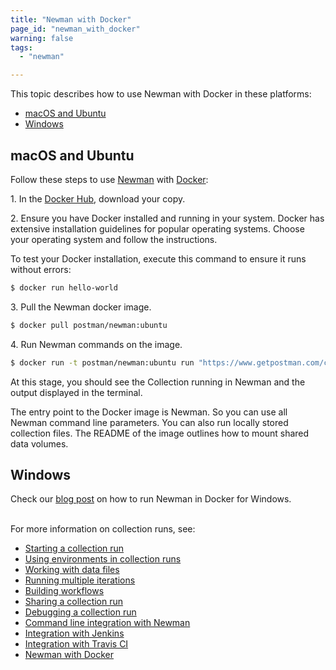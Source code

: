 ```yaml
---
title: "Newman with Docker"
page_id: "newman_with_docker"
warning: false
tags:
  - "newman"

---
```


This topic describes how to use Newman with Docker in these platforms:

* [macOS and Ubuntu](#mac-and-ubuntu)
* [Windows](#windows)


## macOS and Ubuntu

Follow these steps to use [Newman](https://github.com/postmanlabs/newman) with [Docker](https://www.docker.com/):

1\. In the [Docker Hub](https://hub.docker.com/r/postman/newman_ubuntu1404/), download your copy. 

2\. Ensure you have Docker installed and running in your system. Docker has extensive installation guidelines for popular operating systems. Choose your operating system and follow the instructions. 

To test your Docker installation, execute this command to ensure it runs without errors:

```bash
$ docker run hello-world
```

3\. Pull the Newman docker image.

```bash
$ docker pull postman/newman:ubuntu
```

4\. Run Newman commands on the image.

```bash
$ docker run -t postman/newman:ubuntu run "https://www.getpostman.com/collections/8a0c9bc08f062d12dcda"
```

At this stage, you should see the Collection running in Newman and the output displayed in the terminal.

The entry point to the Docker image is Newman. So you can use all Newman command line parameters. You can also run locally stored collection files. The README of the image outlines how to mount shared data volumes.

## Windows

Check our [blog post](https://blog.getpostman.com/2015/08/07/using-the-newman-docker-image-in-windows/) on how to run Newman in Docker for Windows.
<br>
<br>

For more information on collection runs, see:

* [Starting a collection run](/docs/postman/collection_runs/starting_a_collection_run/)
* [Using environments in collection runs](/docs/postman/collection_runs/using_environments_in_collection_runs/)
* [Working with data files](/docs/postman/collection_runs/working_with_data_files/)
* [Running multiple iterations](/docs/postman/collection_runs/running_multiple_iterations/)
* [Building workflows](/docs/postman/collection_runs/building_workflows/)
* [Sharing a collection run](/docs/postman/collection_runs/sharing_a_collection_run/)
* [Debugging a collection run](/docs/postman/collection_runs/debugging_a_collection_run/)
* [Command line integration with Newman](/docs/postman/collection_runs/command_line_integration_with_newman/)
* [Integration with Jenkins](/docs/postman/collection_runs/integration_with_jenkins/)
* [Integration with Travis CI](/docs/postman/collection_runs/integration_with_travis/)
* [Newman with Docker](/docs/postman/collection_runs/newman_with_docker/)
